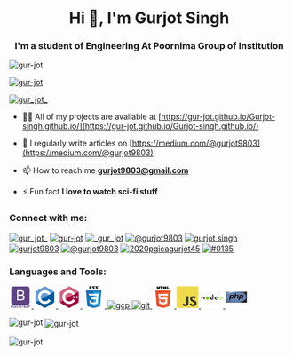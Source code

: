 <h1 align="center">Hi 👋, I'm Gurjot Singh</h1>
<h3 align="center">I'm a student of Engineering At Poornima Group of Institution</h3>
<p align="left"> <img src="https://komarev.com/ghpvc/?username=gur-jot&label=Profile%20views&color=0e75b6&style=flat" alt="gur-jot" /> </p>

<p align="left"> <a href="https://github.com/ryo-ma/github-profile-trophy"><img src="https://github-profile-trophy.vercel.app/?username=gur-jot" alt="gur-jot" /></a> </p>

<p align="left"> <a href="https://twitter.com/gur_jot_" target="blank"><img src="https://img.shields.io/twitter/follow/gur_jot_?logo=twitter&style=for-the-badge" alt="gur_jot_" /></a> </p>

- 👨‍💻 All of my projects are available at [https://gur-jot.github.io/Gurjot-singh.github.io/](https://gur-jot.github.io/Gurjot-singh.github.io/)

- 📝 I regularly write articles on [https://medium.com/@gurjot9803](https://medium.com/@gurjot9803)

- 📫 How to reach me **gurjot9803@gmail.com**

- ⚡ Fun fact **I love to watch sci-fi stuff**

<h3 align="left">Connect with me:</h3>
<p align="left">
<a href="https://twitter.com/gur_jot_" target="blank"><img align="center" src="https://raw.githubusercontent.com/rahuldkjain/github-profile-readme-generator/master/src/images/icons/Social/twitter.svg" alt="gur_jot_" height="30" width="40" /></a>
<a href="https://linkedin.com/in/gur-jot" target="blank"><img align="center" src="https://raw.githubusercontent.com/rahuldkjain/github-profile-readme-generator/master/src/images/icons/Social/linked-in-alt.svg" alt="gur-jot" height="30" width="40" /></a>
<a href="https://instagram.com/_gur_jot" target="blank"><img align="center" src="https://raw.githubusercontent.com/rahuldkjain/github-profile-readme-generator/master/src/images/icons/Social/instagram.svg" alt="_gur_jot" height="30" width="40" /></a>
<a href="https://medium.com/@gurjot9803" target="blank"><img align="center" src="https://raw.githubusercontent.com/rahuldkjain/github-profile-readme-generator/master/src/images/icons/Social/medium.svg" alt="@gurjot9803" height="30" width="40" /></a>
<a href="https://www.youtube.com/c/gurjot singh" target="blank"><img align="center" src="https://raw.githubusercontent.com/rahuldkjain/github-profile-readme-generator/master/src/images/icons/Social/youtube.svg" alt="gurjot singh" height="30" width="40" /></a>
<a href="https://www.hackerrank.com/gurjot9803" target="blank"><img align="center" src="https://raw.githubusercontent.com/rahuldkjain/github-profile-readme-generator/master/src/images/icons/Social/hackerrank.svg" alt="gurjot9803" height="30" width="40" /></a>
<a href="https://www.hackerearth.com/@gurjot9803" target="blank"><img align="center" src="https://raw.githubusercontent.com/rahuldkjain/github-profile-readme-generator/master/src/images/icons/Social/hackerearth.svg" alt="@gurjot9803" height="30" width="40" /></a>
<a href="https://auth.geeksforgeeks.org/user/2020pgicagurjot45" target="blank"><img align="center" src="https://raw.githubusercontent.com/rahuldkjain/github-profile-readme-generator/master/src/images/icons/Social/geeks-for-geeks.svg" alt="2020pgicagurjot45" height="30" width="40" /></a>
<a href="https://discord.gg/#0135" target="blank"><img align="center" src="https://raw.githubusercontent.com/rahuldkjain/github-profile-readme-generator/master/src/images/icons/Social/discord.svg" alt="#0135" height="30" width="40" /></a>
</p>

<h3 align="left">Languages and Tools:</h3>
<p align="left"> <a href="https://getbootstrap.com" target="_blank"> <img src="https://raw.githubusercontent.com/devicons/devicon/master/icons/bootstrap/bootstrap-plain-wordmark.svg" alt="bootstrap" width="40" height="40"/> </a> <a href="https://www.cprogramming.com/" target="_blank"> <img src="https://raw.githubusercontent.com/devicons/devicon/master/icons/c/c-original.svg" alt="c" width="40" height="40"/> </a> <a href="https://www.w3schools.com/cpp/" target="_blank"> <img src="https://raw.githubusercontent.com/devicons/devicon/master/icons/cplusplus/cplusplus-original.svg" alt="cplusplus" width="40" height="40"/> </a> <a href="https://www.w3schools.com/css/" target="_blank"> <img src="https://raw.githubusercontent.com/devicons/devicon/master/icons/css3/css3-original-wordmark.svg" alt="css3" width="40" height="40"/> </a> <a href="https://cloud.google.com" target="_blank"> <img src="https://www.vectorlogo.zone/logos/google_cloud/google_cloud-icon.svg" alt="gcp" width="40" height="40"/> </a> <a href="https://git-scm.com/" target="_blank"> <img src="https://www.vectorlogo.zone/logos/git-scm/git-scm-icon.svg" alt="git" width="40" height="40"/> </a> <a href="https://www.w3.org/html/" target="_blank"> <img src="https://raw.githubusercontent.com/devicons/devicon/master/icons/html5/html5-original-wordmark.svg" alt="html5" width="40" height="40"/> </a> <a href="https://developer.mozilla.org/en-US/docs/Web/JavaScript" target="_blank"> <img src="https://raw.githubusercontent.com/devicons/devicon/master/icons/javascript/javascript-original.svg" alt="javascript" width="40" height="40"/> </a> <a href="https://nodejs.org" target="_blank"> <img src="https://raw.githubusercontent.com/devicons/devicon/master/icons/nodejs/nodejs-original-wordmark.svg" alt="nodejs" width="40" height="40"/> </a> <a href="https://www.php.net" target="_blank"> <img src="https://raw.githubusercontent.com/devicons/devicon/master/icons/php/php-original.svg" alt="php" width="40" height="40"/> </a> </p>

<p><img align="left" src="https://github-readme-stats.vercel.app/api/top-langs?username=gur-jot&show_icons=true&locale=en&layout=compact" alt="gur-jot" /></p>

<p>&nbsp;<img align="center" src="https://github-readme-stats.vercel.app/api?username=gur-jot&show_icons=true&locale=en" alt="gur-jot" /></p>

<p><img align="center" src="https://github-readme-streak-stats.herokuapp.com/?user=gur-jot&" alt="gur-jot" /></p>
